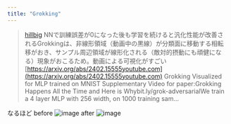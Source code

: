 ```yaml
---
title: "Grokking"
---
```


> [hillbig](https://twitter.com/hillbig/status/1762624222260846993/history) NNで訓練誤差が0になった後も学習を続けると汎化性能が改善されるGrokkingは、非線形領域（動画中の黒線）が分類面に移動する相転移がおき、サンプル周辺領域が線形化される（敵対的摂動にも頑健になる）現象がおこるため。動画による可視化がすごい [https://arxiv.org/abs/2402.15555youtube.com](https://arxiv.org/abs/2402.15555youtube.com)
>  Grokking Visualized for MLP trained on MNIST
>  Supplementary Video for paper:Grokking Happens All the Time and Here is Whybit.ly/grok-adversarialWe train a 4 layer MLP with 256 width, on 1000 training sam...

なるほど
before
![image](https://gyazo.com/ca9d58db23682619d2e208ea46d205ba/thumb/1000)
after
![image](https://gyazo.com/6e808ae2a6b3f3f9188e25d1b2d3b6a0/thumb/1000)

